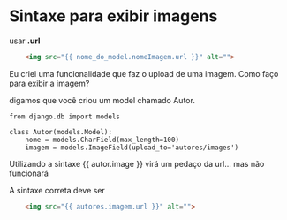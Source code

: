 # Sintaxe para exibir imagens

usar __.url__ 

```html
    <img src="{{ nome_do_model.nomeImagem.url }}" alt="">
```

Eu criei uma funcionalidade que faz o upload de uma imagem.  Como faço para exibir a imagem?

digamos que você criou um model chamado Autor.  

```
from django.db import models

class Autor(models.Model):
    nome = models.CharField(max_length=100)
    imagem = models.ImageField(upload_to='autores/images') 
```

Utilizando a sintaxe {{ autor.image }} virá um pedaço da url... mas não funcionará

A sintaxe correta deve ser 

```html
    <img src="{{ autores.imagem.url }}" alt="">
```


